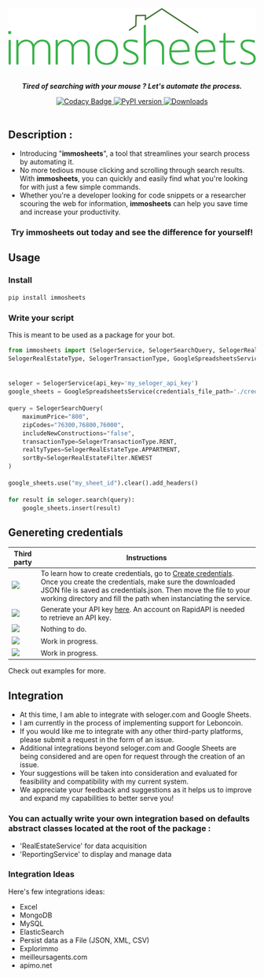 <div id="header" align="center">
  <img src="https://github.com/arthuRHD/immosheets/blob/6222c6bb6e1f80fb8de2a60368aeb918207c4adb/SVGLogo.svg"/><br><br>
    <p><strong><em>Tired of searching with your mouse ? Let's automate the process.</em></strong></p>
    <a href="https://app.codacy.com/project/badge/Grade/ba1afb9f8ffe402ca6a31a30ba63b628">
      <img src="https://app.codacy.com/project/badge/Grade/ba1afb9f8ffe402ca6a31a30ba63b628" alt="Codacy Badge">
   </a>
   <a href="https://badge.fury.io/py/immosheets">
      <img src="https://badge.fury.io/py/immosheets.svg" alt="PyPI version">
  </a>
  <a href="https://pepy.tech/project/immosheets">
     <img src="https://static.pepy.tech/badge/immosheets" alt="Downloads">
  </a>
</div>
<br>

## Description :
+ Introducing "**immosheets**", a tool that streamlines your search process by automating it. 
+ No more tedious mouse clicking and scrolling through search results. With **immosheets**, you can quickly and easily find what you're looking for with just a few simple commands. 
+ Whether you're a developer looking for code snippets or a researcher scouring the web for information, **immosheets** can help you save time and increase your productivity. 

<div align="center">
<h3>Try immosheets out today and see the difference for yourself!<h3>
</div>



## Usage

### Install

```sh
pip install immosheets
```

### Write your script

This is meant to be used as a package for your bot.

```py
from immosheets import (SelogerService, SelogerSearchQuery, SelogerRealEstateFilter, 
SelogerRealEstateType, SelogerTransactionType, GoogleSpreadsheetsService)


seloger = SelogerService(api_key='my_seloger_api_key')
google_sheets = GoogleSpreadsheetsService(credentials_file_path='./credentials.json')

query = SelogerSearchQuery(
    maximumPrice="800",
    zipCodes="76300,76800,76000",
    includeNewConstructions="false",
    transactionType=SelogerTransactionType.RENT,
    realtyTypes=SelogerRealEstateType.APPARTMENT,
    sortBy=SelogerRealEstateFilter.NEWEST
)

google_sheets.use("my_sheet_id").clear().add_headers()

for result in seloger.search(query):
    google_sheets.insert(result)
```
## Genereting credentials

| **Third party** | **Instructions**                                                                                                                                                                                                                                                                                                                     |
|-----------------|--------------------------------------------------------------------------------------------------------------------------------------------------------------------------------------------------------------------------------------------------------------------------------------------------------------------------------------|
| [<img src="https://kstatic.googleusercontent.com/files/adf55cdf4c7f8fb38efbf8df6c2792660fbeff2d05be05f2ec8e9c265a179b51c64b9679d8aee00e09cad19ce419d90a2d999b82cea4200abbe78c73e6bfaacf" width=100>](https://www.google.fr/intl/fr/sheets/about/)    | To learn how to create credentials, go to [Create credentials](https://developers.google.com/workspace/guides/create-credentials).  Once you create the credentials, make sure the downloaded JSON file is saved as credentials.json. Then move the file to your working directory and fill the path when instanciating the service. |
| [<img src="https://is1-ssl.mzstatic.com/image/thumb/Purple112/v4/bf/64/69/bf646951-e676-9162-1300-4e9a3beb1a8f/AppIcon-0-1x_U007emarketing-0-7-0-85-220.png/256x256bb.jpg" width=100>](https://www.seloger.com/)        | Generate your API key [here](https://rapidapi.com/apidojo/api/seloger/). An account on RapidAPI is needed to retrieve an API key. |
| [<img src="https://static.orpi.com/images/orpibackend/default/5c6e83b340014_Orpi_picto_Agences%20ORPI_ROUGE.png" width=100>](https://www.orpi.com/) | Nothing to do. |
|  [<img src="https://www.erafrance.com/assets/imgs/era-logo-national.svg" width=100>](https://www.erafrance.com) | Work in progress. |
| [<img src="https://www.ouestfrance-immo.com/photo-laforet-guingamp/client/1498/laforet-guingamp-1498logo.jpg" width=100>](https://www.laforet.com/) | Work in progress. |

Check out examples for more.

## Integration

+ At this time, I am able to integrate with seloger.com and Google Sheets.
+ I am currently in the process of implementing support for Leboncoin.
+ If you would like me to integrate with any other third-party platforms, please submit a request in the form of an issue.
+ Additional integrations beyond seloger.com and Google Sheets are being considered and are open for request through the creation of an issue.
+ Your suggestions will be taken into consideration and evaluated for feasibility and compatibility with my current system.
+ We appreciate your feedback and suggestions as it helps us to improve and expand my capabilities to better serve you!

### You can actually write your own integration based on defaults abstract classes located at the root of the package :

- 'RealEstateService' for data acquisition
- 'ReportingService' to display and manage data
    
    
### Integration Ideas 
    
Here's few integrations ideas:

- Excel
- MongoDB
- MySQL
- ElasticSearch
- Persist data as a File (JSON, XML, CSV)
- Explorimmo
- meilleursagents.com
- apimo.net
